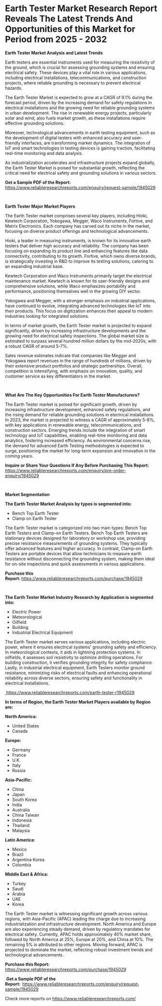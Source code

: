 <p><h1>Earth Tester Market Research Report Reveals The Latest Trends And Opportunities of this Market for Period from 2025 - 2032</h1></p><p><strong>Earth Tester Market Analysis and Latest Trends</strong></p>
<p><p>Earth testers are essential instruments used for measuring the resistivity of the ground, which is crucial for assessing grounding systems and ensuring electrical safety. These devices play a vital role in various applications, including electrical installations, telecommunications, and construction projects, where reliable grounding is necessary to prevent electrical hazards.</p><p>The Earth Tester Market is expected to grow at a CAGR of 9.1% during the forecast period, driven by the increasing demand for safety regulations in electrical installations and the growing need for reliable grounding systems in urban development. The rise in renewable energy projects, particularly solar and wind, also fuels market growth, as these installations require effective grounding solutions. </p><p>Moreover, technological advancements in earth testing equipment, such as the development of digital testers with enhanced accuracy and user-friendly interfaces, are transforming market dynamics. The integration of IoT and smart technologies in testing devices is gaining traction, facilitating real-time monitoring and data analysis. </p><p>As industrialization accelerates and infrastructure projects expand globally, the Earth Tester Market is poised for substantial growth, reflecting the critical need for electrical safety and grounding solutions in various sectors.</p></p>
<p><strong>Get a Sample PDF of the Report:&nbsp;</strong> <a href="https://www.reliableresearchreports.com/enquiry/request-sample/1945029?utm_campaign=2219&utm_medium=2&utm_source=Github&utm_content=ia&utm_term=06042025&utm_id=earth-tester">https://www.reliableresearchreports.com/enquiry/request-sample/1945029</a></p>
<p>&nbsp;</p>
<p><strong>Earth Tester Major Market Players</strong></p>
<p><p>The Earth Tester market comprises several key players, including Hioki, Kewtech Corporation, Yokogawa, Megger, Waco Instruments, Fortive, and Metrix Electronics. Each company has carved out its niche in the market, focusing on diverse product offerings and technological advancements.</p><p>Hioki, a leader in measuring instruments, is known for its innovative earth testers that deliver high accuracy and reliability. The company has been focusing on expanding its product line and enhancing features like data connectivity, contributing to its growth. Fortive, which owns diverse brands, is strategically investing in R&D to improve its testing solutions, catering to an expanding industrial base.</p><p>Kewtech Corporation and Waco Instruments primarily target the electrical maintenance market. Kewtech is known for its user-friendly designs and comprehensive solutions, while Waco emphasizes portability and performance, positioning themselves well in the growing DIY sector. </p><p>Yokogawa and Megger, with a stronger emphasis on industrial applications, have continued to evolve, integrating advanced technologies like IoT into their products. This focus on digitization enhances their appeal to modern industries looking for integrated solutions.</p><p>In terms of market growth, the Earth Tester market is projected to expand significantly, driven by increasing infrastructure developments and the growing need for electrical safety inspections. The global market size is estimated to surpass several hundred million dollars by the mid-2020s, with a robust CAGR of around 5-7%.</p><p>Sales revenue estimates indicate that companies like Megger and Yokogawa report revenues in the range of hundreds of millions, driven by their extensive product portfolios and strategic partnerships. Overall, competition is intensifying, with emphasis on innovation, quality, and customer service as key differentiators in the market.</p></p>
<p>&nbsp;</p>
<p><strong>What Are The Key Opportunities For Earth Tester Manufacturers?</strong></p>
<p><p>The Earth Tester market is poised for significant growth, driven by increasing infrastructure development, enhanced safety regulations, and the rising demand for reliable grounding solutions in electrical installations. In 2023, the market is projected to witness a CAGR of approximately 5-8%, with key applications in renewable energy, telecommunications, and construction sectors. Emerging trends include the integration of smart technology and IoT capabilities, enabling real-time monitoring and data analytics, fostering increased efficiency. As environmental concerns rise, the demand for advanced Earth Testing methodologies is expected to surge, positioning the market for long-term expansion and innovation in the coming years.</p></p>
<p><strong>Inquire or Share Your Questions If Any Before Purchasing This Report:</strong> <a href="https://www.reliableresearchreports.com/enquiry/pre-order-enquiry/1945029?utm_campaign=2219&utm_medium=2&utm_source=Github&utm_content=ia&utm_term=06042025&utm_id=earth-tester">https://www.reliableresearchreports.com/enquiry/pre-order-enquiry/1945029</a></p>
<p>&nbsp;</p>
<p><strong>Market Segmentation</strong></p>
<p><strong>The Earth Tester Market Analysis by types is segmented into:</strong></p>
<p><ul><li>Bench Top Earth Tester</li><li>Clamp on Earth Tester</li></ul></p>
<p><p>The Earth Tester market is categorized into two main types: Bench Top Earth Testers and Clamp-on Earth Testers. Bench Top Earth Testers are stationary devices designed for laboratory or workshop use, providing precise resistance measurements of grounding systems. They typically offer advanced features and higher accuracy. In contrast, Clamp-on Earth Testers are portable devices that allow technicians to measure earth resistance without disconnecting the grounding system, making them ideal for on-site inspections and quick assessments in various applications.</p></p>
<p><strong>Purchase this Report:&nbsp;</strong><a href="https://www.reliableresearchreports.com/purchase/1945029?utm_campaign=2219&utm_medium=2&utm_source=Github&utm_content=ia&utm_term=06042025&utm_id=earth-tester">https://www.reliableresearchreports.com/purchase/1945029</a></p>
<p>&nbsp;</p>
<p><strong>The Earth Tester Market Industry Research by Application is segmented into:</strong></p>
<p><ul><li>Electric Power</li><li>Meteorological</li><li>Oilfield</li><li>Building</li><li>Industrial Electrical Equipment</li></ul></p>
<p><p>The Earth Tester market serves various applications, including electric power, where it ensures electrical systems' grounding safety and efficiency. In meteorological contexts, it aids in lightning protection systems. In oilfields, it assesses soil resistivity to optimize drilling operations. For building construction, it verifies grounding integrity for safety compliance. Lastly, in industrial electrical equipment, Earth Testers monitor ground resistance, minimizing risks of electrical faults and enhancing operational reliability across diverse sectors, ensuring safety and functionality in electrical installations.</p></p>
<p><a href="https://www.reliableresearchreports.com/earth-tester-r1945029?utm_campaign=2219&utm_medium=2&utm_source=Github&utm_content=ia&utm_term=06042025&utm_id=earth-tester">&nbsp;https://www.reliableresearchreports.com/earth-tester-r1945029</a></p>
<p><strong>In terms of Region, the Earth Tester Market Players available by Region are:</strong></p>
<p>
    <p> <strong> North America: </strong>
        <ul>
            <li>United States</li>
            <li>Canada</li>
        </ul>
        </p> 
    <p> <strong> Europe: </strong>
        <ul>
            <li>Germany</li>
            <li>France</li>
            <li>U.K.</li>
            <li>Italy</li>
            <li>Russia</li>
        </ul>
        </p> 
    <p> <strong> Asia-Pacific: </strong>
        <ul>
            <li>China</li>
            <li>Japan</li>
            <li>South Korea</li>
            <li>India</li>
            <li>Australia</li>
            <li>China Taiwan</li>
            <li>Indonesia</li>
            <li>Thailand</li>
            <li>Malaysia</li>
        </ul>
        </p> 
    <p> <strong> Latin America: </strong>
        <ul>
            <li>Mexico</li>
            <li>Brazil</li>
            <li>Argentina Korea</li>
            <li>Colombia</li>
        </ul>
        </p> 
    <p> <strong> Middle East & Africa: </strong>
        <ul>
            <li>Turkey</li>
            <li>Saudi</li>
            <li>Arabia</li>
            <li>UAE</li>
            <li>Korea</li>
        </ul>
    </p>
    </p>
<p><p>The Earth Tester market is witnessing significant growth across various regions, with Asia-Pacific (APAC) leading the charge due to increasing industrialization and infrastructure development. North America and Europe are also experiencing steady demand, driven by regulatory mandates for electrical safety. Currently, APAC holds approximately 40% market share, followed by North America at 25%, Europe at 20%, and China at 10%. The remaining 5% is attributed to other regions. Moving forward, APAC is projected to dominate the market, reflecting robust investment trends and technological advancements.</p></p>
<p><strong>Purchase this Report: </strong><a href="https://www.reliableresearchreports.com/purchase/1945029?utm_campaign=2219&utm_medium=2&utm_source=Github&utm_content=ia&utm_term=06042025&utm_id=earth-tester">https://www.reliableresearchreports.com/purchase/1945029</a></p>
<p>&nbsp;<strong>Get a Sample PDF of the Report:&nbsp;&nbsp;</strong><a href="https://www.reliableresearchreports.com/enquiry/request-sample/1945029?utm_campaign=2219&utm_medium=2&utm_source=Github&utm_content=ia&utm_term=06042025&utm_id=earth-tester">https://www.reliableresearchreports.com/enquiry/request-sample/1945029</a></p>
<p><strong></strong></p>
<p>Check more reports on <a href="https://www.reliableresearchreports.com/?utm_campaign=2219&utm_medium=2&utm_source=Github&utm_content=ia&utm_term=06042025&utm_id=earth-tester">https://www.reliableresearchreports.com/</a></p>